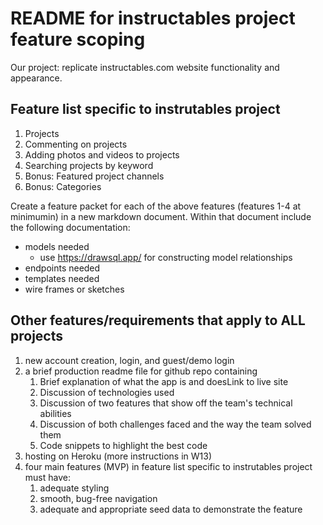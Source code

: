 # README for instructables project feature scoping

Our project: replicate instructables.com website functionality and appearance.

## Feature list specific to instrutables project

1. Projects
2. Commenting on projects
3. Adding photos and videos to projects
4. Searching projects by keyword
5. Bonus: Featured project channels
6. Bonus: Categories

Create a feature packet for each of the above features (features 1-4 at minimumin) in a new markdown document. Within that document include the following documentation:

* models needed
  * use <https://drawsql.app/> for constructing model relationships
* endpoints needed
* templates needed
* wire frames or sketches

## Other features/requirements that apply to ALL projects

1. new account creation, login, and guest/demo login
2. a brief production readme file for github repo containing
   1. Brief explanation of what the app is and doesLink to live site
   2. Discussion of technologies used
   3. Discussion of two features that show off the team's technical abilities
   4. Discussion of both challenges faced and the way the team solved them
   5. Code snippets to highlight the best code
3. hosting on Heroku (more instructions in W13)
4. four main features (MVP) in feature list specific to instrutables project must have:
   1. adequate styling
   2. smooth, bug-free navigation
   3. adequate and appropriate seed data to demonstrate the feature
